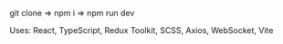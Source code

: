 git clone => npm i => npm run dev

Uses: React, TypeScript, Redux Toolkit, SCSS, Axios, WebSocket, Vite
